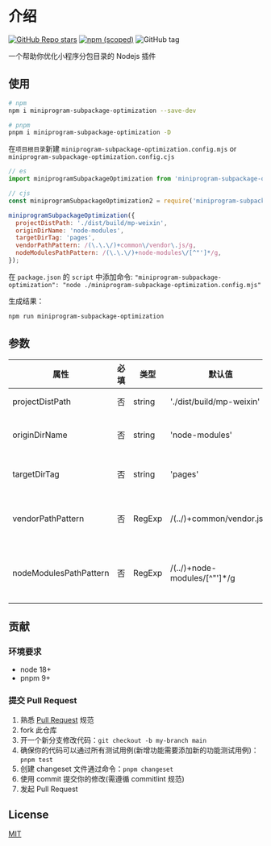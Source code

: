 # 介绍

[![GitHub Repo stars](https://img.shields.io/github/stars/rookie-luochao/miniprogram-subpackage-optimization?style=social)](https://github.com/rookie-luochao/miniprogram-subpackage-optimization) [![npm (scoped)](https://img.shields.io/npm/v/miniprogram-subpackage-optimization)](https://www.npmjs.com/package/miniprogram-subpackage-optimization) ![GitHub tag](https://img.shields.io/github/v/tag/rookie-luochao/miniprogram-subpackage-optimization?include_prereleases)

一个帮助你优化小程序分包目录的 Nodejs 插件

## 使用

```bash
# npm
npm i miniprogram-subpackage-optimization --save-dev

# pnpm
pnpm i miniprogram-subpackage-optimization -D
```

在`项目根目录`新建 `miniprogram-subpackage-optimization.config.mjs` or `miniprogram-subpackage-optimization.config.cjs`

```js
// es
import miniprogramSubpackageOptimization from 'miniprogram-subpackage-optimization';

// cjs
const miniprogramSubpackageOptimization2 = require('miniprogram-subpackage-optimization');

miniprogramSubpackageOptimization({
  projectDistPath: './dist/build/mp-weixin',
  originDirName: 'node-modules',
  targetDirTag: 'pages',
  vendorPathPattern: /(\.\.\/)+common\/vendor\.js/g,
  nodeModulesPathPattern: /(\.\.\/)+node-modules\/[^"']*/g,
});
```

在 `package.json` 的 `script` 中添加命令: `"miniprogram-subpackage-optimization": "node ./miniprogram-subpackage-optimization.config.mjs"`

生成结果：

```bash
npm run miniprogram-subpackage-optimization
```

## 参数

| 属性 | 必填 | 类型 | 默认值 | 说明 |
| --- | --- | --- | --- | --- |
| projectDistPath | 否 | string | './dist/build/mp-weixin' | 自定义 dist 目录 |
| originDirName | 否 | string | 'node-modules' | 自定义公共依赖目录名称 |
| targetDirTag | 否 | string | 'pages' | 主包、子包目录名称标识 |
| vendorPathPattern | 否 | RegExp | /(\.\.\/)+common\/vendor\.js/g | 匹配 vendor.js 引用的正则 |
| nodeModulesPathPattern | 否 | RegExp | /(\.\.\/)+node-modules\/[^"']\*/g | 匹配 node-modules 引用的正则 |

## 贡献

### 环境要求

- node 18+
- pnpm 9+

### 提交 Pull Request

1. 熟悉 [Pull Request]("https://help.github.com/articles/using-pull-requests") 规范
2. fork 此仓库
3. 开一个新分支修改代码：`git checkout -b my-branch main`
4. 确保你的代码可以通过所有测试用例(新增功能需要添加新的功能测试用例)：`pnpm test`
5. 创建 changeset 文件通过命令：`pnpm changeset`
6. 使用 commit 提交你的修改(需遵循 commitlint 规范)
7. 发起 Pull Request

## License

[MIT](https://github.com/rookie-luochao/miniprogram-subpackage-optimization/blob/main/LICENSE)
